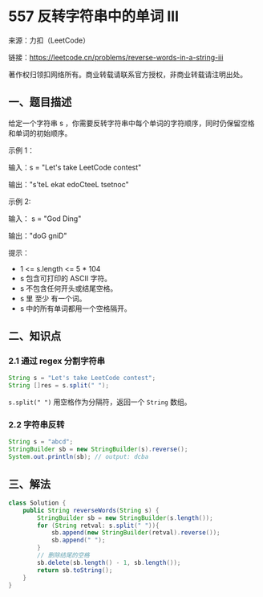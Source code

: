 # 557 反转字符串中的单词 III

来源：力扣（LeetCode）

链接：https://leetcode.cn/problems/reverse-words-in-a-string-iii

著作权归领扣网络所有。商业转载请联系官方授权，非商业转载请注明出处。

## 一、题目描述

给定一个字符串 s ，你需要反转字符串中每个单词的字符顺序，同时仍保留空格和单词的初始顺序。

示例 1：

输入：s = "Let's take LeetCode contest"

输出："s'teL ekat edoCteeL tsetnoc"

示例 2:

输入： s = "God Ding"

输出："doG gniD"

提示：

- 1 <= s.length <= 5 * 104
- s 包含可打印的 ASCII 字符。
- s 不包含任何开头或结尾空格。
- s 里 至少 有一个词。
- s 中的所有单词都用一个空格隔开。

## 二、知识点

### 2.1 通过 regex 分割字符串
```java
String s = "Let's take LeetCode contest";
String []res = s.split(" ");
```
`s.split(" ")` 用空格作为分隔符，返回一个 `String` 数组。 

### 2.2 字符串反转
```java
String s = "abcd";
StringBuilder sb = new StringBuilder(s).reverse();
System.out.println(sb); // output: dcba
```


## 三、解法
```java
class Solution {
    public String reverseWords(String s) {
        StringBuilder sb = new StringBuilder(s.length());
        for (String retval: s.split(" ")){
            sb.append(new StringBuilder(retval).reverse());
            sb.append(" ");
        }
        // 删除结尾的空格
        sb.delete(sb.length() - 1, sb.length());
        return sb.toString();
    }
}
```